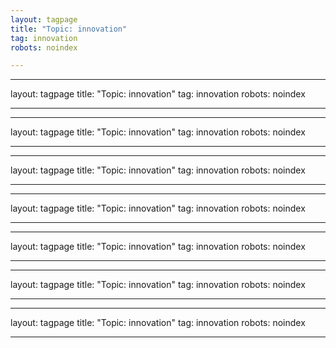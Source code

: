 ```yaml
---
layout: tagpage
title: "Topic: innovation"
tag: innovation
robots: noindex

---
```

---
layout: tagpage
title: "Topic: innovation"
tag: innovation
robots: noindex

---
---
layout: tagpage
title: "Topic: innovation"
tag: innovation
robots: noindex

---
---
layout: tagpage
title: "Topic: innovation"
tag: innovation
robots: noindex

---
---
layout: tagpage
title: "Topic: innovation"
tag: innovation
robots: noindex

---
---
layout: tagpage
title: "Topic: innovation"
tag: innovation
robots: noindex

---
---
layout: tagpage
title: "Topic: innovation"
tag: innovation
robots: noindex

---
---
layout: tagpage
title: "Topic: innovation"
tag: innovation
robots: noindex

---
